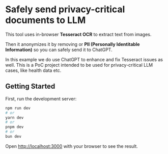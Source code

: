 # Safely send privacy-critical documents to LLM

This tool uses in-browser **Tesseract OCR** to extract text from images.

Then it anonymizes it by removing or **PII (Personally Identitable Information)** so you can safely send it to ChatGPT. 

In this example we do use ChatGPT to enhance and fix Tesseract issues as well. 
This is a PoC project intended to be used for privacy-critical LLM cases, like health data etc.

## Getting Started

First, run the development server:

```bash
npm run dev
# or
yarn dev
# or
pnpm dev
# or
bun dev
```

Open [http://localhost:3000](http://localhost:3000) with your browser to see the result.


